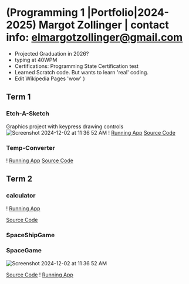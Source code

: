 # (Programming 1 |Portfolio|2024-2025) Margot Zollinger | contact info: elmargotzollinger@gmail.com 
* Projected Graduation in 2026?
* typing at 40WPM
* Certifications: Programming State Certification test
* Learned Scratch code. But wants to learn 'real' coding. 
* Edit Wikipedia Pages 'wow'
)
## Term 1

### Etch-A-Sketch
Graphics project with keypress drawing controls 
![Screenshot 2024-12-02 at 11 36 52 AM]()
! [Running App](https://github.com/Margot42/programmingportfolio2024a3/blob/main/src/Sketch.png?raw=true)
[Source Code](https://github.com/Margot42/programmingportfolio2024a3/blob/main/src/EtchASketchSEP_18.pde)

### Temp-Converter 
! [Running App](https://github.com/Margot42/programmingportfolio2024a3/blob/main/src/Temp%20Converter.png?raw=true)
[Source Code](https://github.com/Margot42/programmingportfolio2024a3/blob/main/src/Temp_Converter/Temp_Converter.pde)
## Term 2
### calculator

! [Running App](https://github.com/Margot42/programmingportfolio2024a3/blob/main/calc.png?raw=true)

[Source Code](https://github.com/Margot42/programmingportfolio2024a3/tree/main/Calculator%202)

### SpaceShipGame


### SpaceGame
![Screenshot 2024-12-02 at 11 36 52 AM](https://github.com/user-attachments/assets/c1a03927-4f98-4b06-bfc0-3a991ac466fd)

[Source Code](https://github.com/Margot42/programmingportfolio2024a3/tree/main/src/term2/SpaceGameOG)
! [Running App](https://github.com/Margot42/programmingportfolio2024a3/tree/main/src/term2/SpaceGameOG)
